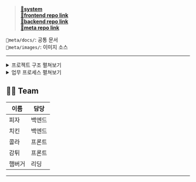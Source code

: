 > **[📂system](https://github.com/Pofolit/.github/process.md)**  
> **[📂frontend repo link](https://github.com/Pofolit/pofolit_fe)**  
> **[📂backend repo link](https://github.com/Pofolit/pofolit_be)**  
> **[📂meta repo link](https://github.com/Pofolit/meta)**  

`📂meta/docs/`: 공통 문서  
`📂meta/images/`: 이미지 소스

---

<details> <summary>프로젝트 구조 펼쳐보기</summary>
  
</details>
<details> <summary>업무 프로세스 펼쳐보기</summary>
  
</details>



## 🧑‍💻 Team
| 이름    | 담당  |
| ------- | ----------- |
| 피자 | 백엔드 |
| 치킨 | 백엔드 |
| 콜라 | 프론트 |
| 감튀 | 프론트 |
| 햄버거 | 리딩 |
--- 



<br>

